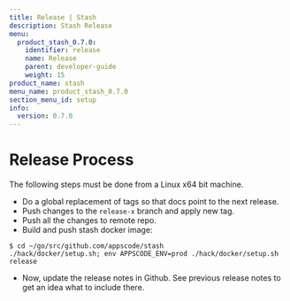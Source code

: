 ```yaml
---
title: Release | Stash
description: Stash Release
menu:
  product_stash_0.7.0:
    identifier: release
    name: Release
    parent: developer-guide
    weight: 15
product_name: stash
menu_name: product_stash_0.7.0
section_menu_id: setup
info:
  version: 0.7.0
---
```


# Release Process

The following steps must be done from a Linux x64 bit machine.

- Do a global replacement of tags so that docs point to the next release.
- Push changes to the `release-x` branch and apply new tag.
- Push all the changes to remote repo.
- Build and push stash docker image:
```console
$ cd ~/go/src/github.com/appscode/stash
./hack/docker/setup.sh; env APPSCODE_ENV=prod ./hack/docker/setup.sh release
```

- Now, update the release notes in Github. See previous release notes to get an idea what to include there.
